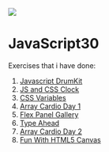 ﻿![](https://javascript30.com/images/JS3-social-share.png)

# JavaScript30

Exercises that i have done:

1. <a href='https://tgwow.github.io/JavaScript30/01%20-%20JavaScript%20Drum%20Kit/index-START.html'> Javascript DrumKit</a>
2. <a href='https://tgwow.github.io/JavaScript30/02%20-%20JS%20and%20CSS%20Clock/index-START.html'> JS and CSS Clock</a>
3. <a href='https://tgwow.github.io/JavaScript30/03%20-%20CSS%20Variables/index-START.html'> CSS Variables</a>
4. <a href='https://tgwow.github.io/JavaScript30/04%20-%20Array%20Cardio%20Day%201/index-START.html'>Array Cardio Day 1</a>
5. <a href='https://tgwow.github.io/JavaScript30/05%20-%20Flex%20Panel%20Gallery/index-START.html'>Flex Panel Gallery</a>
6. <a href='https://tgwow.github.io/JavaScript30/06%20-%20Type%20Ahead/index-START.html'>Type Ahead</a>
7. <a href='https://tgwow.github.io/JavaScript30/07%20-%20Array%20Cardio%20Day%202/index-START.html'>Array Cardio Day 2</a>
8. <a href='https://tgwow.github.io/JavaScript30/08%20-%20Fun%20with%20HTML5%20Canvas/index-START.html'>Fun With HTML5 Canvas</a>


